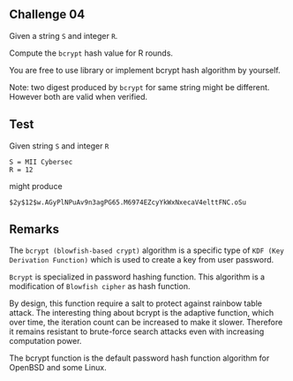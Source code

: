 ## Challenge 04

Given a string `S` and integer `R`.

Compute the `bcrypt` hash value for R rounds.

You are free to use library or implement bcrypt hash algorithm by yourself.

Note: two digest produced by `bcrypt` for same string might be different. However both are valid when verified.

## Test

Given string `S` and integer `R`

```
S = MII Cybersec
R = 12
```

might produce

```
$2y$12$w.AGyPlNPuAv9n3agPG65.M6974EZcyYkWxNxecaV4elttFNC.oSu
```

## Remarks

The `bcrypt (blowfish-based crypt)` algorithm is a specific type of `KDF (Key Derivation Function)` which is used to create a key from user password.

`Bcrypt` is specialized in password hashing function. This algorithm is a modification of `Blowfish cipher` as hash function.

By design, this function require a salt to protect against rainbow table attack. The interesting thing about bcrypt is the adaptive function, which over time, the iteration count can be increased to make it slower. Therefore it remains resistant to brute-force search attacks even with increasing computation power.

The bcrypt function is the default password hash function algorithm for OpenBSD and some Linux.